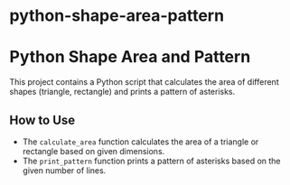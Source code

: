 # python-shape-area-pattern
# Python Shape Area and Pattern
This project contains a Python script that calculates the area of different shapes (triangle, rectangle) and prints a pattern of asterisks.

## How to Use
- The `calculate_area` function calculates the area of a triangle or rectangle based on given dimensions.
- The `print_pattern` function prints a pattern of asterisks based on the given number of lines.
